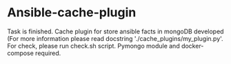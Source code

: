 # Ansible-cache-plugin
 Task is finished. Cache plugin for store ansible facts in mongoDB developed (For more information please read docstring './cache_plugins/my_plugin.py'. For check, please run check.sh script. Pymongo module and docker-compose required. 
